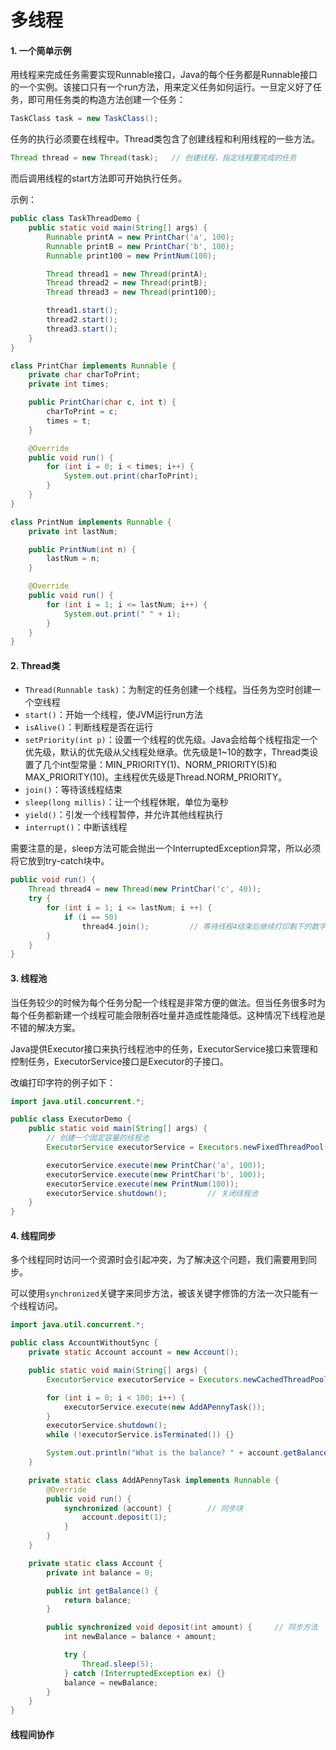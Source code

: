# 多线程

#### 1. 一个简单示例

用线程来完成任务需要实现Runnable接口，Java的每个任务都是Runnable接口的一个实例。该接口只有一个run方法，用来定义任务如何运行。一旦定义好了任务，即可用任务类的构造方法创建一个任务：

```java
TaskClass task = new TaskClass();
```

任务的执行必须要在线程中。Thread类包含了创建线程和利用线程的一些方法。

```java
Thread thread = new Thread(task);   // 创建线程，指定线程要完成的任务
```

而后调用线程的start方法即可开始执行任务。

示例：

```java
public class TaskThreadDemo {
    public static void main(String[] args) {
        Runnable printA = new PrintChar('a', 100);
        Runnable printB = new PrintChar('b', 100);
        Runnable print100 = new PrintNum(100);

        Thread thread1 = new Thread(printA);
        Thread thread2 = new Thread(printB);
        Thread thread3 = new Thread(print100);

        thread1.start();
        thread2.start();
        thread3.start();
    }
}

class PrintChar implements Runnable {
    private char charToPrint;
    private int times;

    public PrintChar(char c, int t) {
        charToPrint = c;
        times = t;
    }

    @Override
    public void run() {
        for (int i = 0; i < times; i++) {
            System.out.print(charToPrint);
        }
    }
}

class PrintNum implements Runnable {
    private int lastNum;

    public PrintNum(int n) {
        lastNum = n;
    }

    @Override
    public void run() {
        for (int i = 1; i <= lastNum; i++) {
            System.out.print(" " + i);
        }
    }
}
```

#### 2. Thread类

- `Thread(Runnable task)`：为制定的任务创建一个线程。当任务为空时创建一个空线程
- `start()`：开始一个线程，使JVM运行run方法
- `isAlive()`：判断线程是否在运行
- `setPriority(int p)`：设置一个线程的优先级。Java会给每个线程指定一个优先级，默认的优先级从父线程处继承。优先级是1~10的数字，Thread类设置了几个int型常量：MIN_PRIORITY(1)、NORM_PRIORITY(5)和MAX_PRIORITY(10)。主线程优先级是Thread.NORM_PRIORITY。
- `join()`：等待该线程结束
- `sleep(long millis)`：让一个线程休眠，单位为毫秒
- `yield()`：引发一个线程暂停，并允许其他线程执行
- `interrupt()`：中断该线程

需要注意的是，sleep方法可能会抛出一个InterruptedException异常，所以必须将它放到try-catch块中。

```java
public void run() {
    Thread thread4 = new Thread(new PrintChar('c', 40));
    try {
        for (int i = 1; i <= lastNum; i ++) {
            if (i == 50)
                thread4.join(); 		// 等待线程4结束后继续打印剩下的数字
        }
    }
}
```

#### 3. 线程池

当任务较少的时候为每个任务分配一个线程是非常方便的做法。但当任务很多时为每个任务都新建一个线程可能会限制吞吐量并造成性能降低。这种情况下线程池是不错的解决方案。

Java提供Executor接口来执行线程池中的任务，ExecutorService接口来管理和控制任务，ExecutorService接口是Executor的子接口。

改编打印字符的例子如下：

```java
import java.util.concurrent.*;

public class ExecutorDemo {
    public static void main(String[] args) {
        // 创建一个固定容量的线程池
        ExecutorService executorService = Executors.newFixedThreadPool(3);

        executorService.execute(new PrintChar('a', 100));
        executorService.execute(new PrintChar('b', 100));
        executorService.execute(new PrintNum(100));
        executorService.shutdown();			// 关闭线程池
    }
}
```

#### 4. 线程同步

多个线程同时访问一个资源时会引起冲突，为了解决这个问题，我们需要用到同步。

可以使用`synchronized`关键字来同步方法，被该关键字修饰的方法一次只能有一个线程访问。

```java
import java.util.concurrent.*;

public class AccountWithoutSync {
    private static Account account = new Account();

    public static void main(String[] args) {
        ExecutorService executorService = Executors.newCachedThreadPool();

        for (int i = 0; i < 100; i++) {
            executorService.execute(new AddAPennyTask());
        }
        executorService.shutdown();
        while (!executorService.isTerminated()) {}

        System.out.println("What is the balance? " + account.getBalance());
    }

    private static class AddAPennyTask implements Runnable {
        @Override
        public void run() {
            synchronized (account) {        // 同步块
                account.deposit(1);
            }
        }
    }

    private static class Account {
        private int balance = 0;

        public int getBalance() {
            return balance;
        }

        public synchronized void deposit(int amount) {     // 同步方法
            int newBalance = balance + amount;

            try {
                Thread.sleep(5);
            } catch (InterruptedException ex) {}
            balance = newBalance;
        }
    }
}
```

#### 线程间协作

